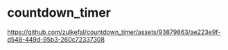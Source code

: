 # countdown_timer

https://github.com/zulkefal/countdown_timer/assets/93879863/ae223e9f-d548-449d-95b3-260c72337308

